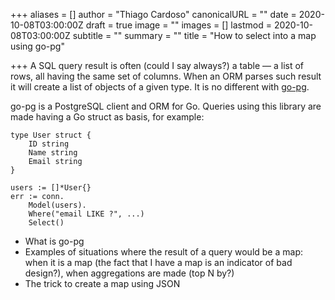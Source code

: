 +++
aliases = []
author = "Thiago Cardoso"
canonicalURL = ""
date = 2020-10-08T03:00:00Z
draft = true
image = ""
images = []
lastmod = 2020-10-08T03:00:00Z
subtitle = ""
summary = ""
title = "How to select into a map using go-pg"

+++
A SQL query result is often (could I say always?) a table — a list of rows, all having the same set of columns. When an ORM parses such result it will create a list of objects of a given type. It is no different with [go-pg](https://github.com/go-pg/pg "go-pg").

go-pg is a PostgreSQL client and ORM for Go. Queries using this library are made having a Go struct as basis, for example:

    type User struct {
        ID string
        Name string
        Email string
    }
    
    users := []*User{}
    err := conn.
        Model(users).
        Where("email LIKE ?", ...)
        Select()
        

* What is go-pg
* Examples of situations where the result of a query would be a map: when it is a map (the fact that I have a map is an indicator of bad design?), when aggregations are made (top N by?)
* The trick to create a map using JSON